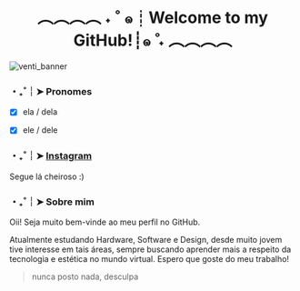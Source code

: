 <h1 align="center"> ︵︵︵︵ ˖ ˚ ๑┊Welcome to my GitHub!┊๑  ̊ ˖ ︵︵︵︵ </h1>


<img src="https://cdn.discordapp.com/attachments/855873314978529320/875913065739218944/Xiao_Banner.png" alt="venti_banner">


<h3>・₊˚┊➤ Pronomes </h3>

- [x] ela / dela
- [x] ele / dele


<h3>・₊˚┊➤ <a href="https://www.instagram.com/cath0de_/">Instagram</a> </h3>
Segue lá cheiroso :)


<h3>・₊˚┊➤ Sobre mim </h3>
Oii! Seja muito bem-vinde ao meu perfil no GitHub. 

Atualmente estudando Hardware, Software e Design, desde muito jovem tive interesse em tais áreas, sempre buscando aprender mais a respeito da tecnologia e estética no mundo virtual. Espero que goste do meu trabalho!

> nunca posto nada, desculpa
